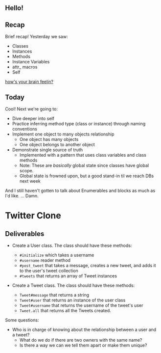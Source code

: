 ## Hello!

## Recap

Brief recap! Yesterday we saw:

* Classes
* Instances
* Methods
* Instance Variables
* attr_ macros
* Self

[how's your brain feelin?](https://camo.githubusercontent.com/8686c5147a4b736241bc598f0b7531220d58688b/687474703a2f2f692e696d6775722e636f6d2f3461573879617a2e676966)

## Today

Cool! Next we're going to:

* Dive deeper into self
* Practice inferring method type (class or instance) through naming conventions
* Implement one object to many objects relationship
  * One object has many objects
  * One object belongs to another object
* Demonstrate single source of truth
  * Implemented with a pattern that uses class variables and class methods
  * Note: These are _basically_ global state since classes have global scope.
  * Global state is frowned upon, but a good stand-in til we reach DBs next week

And I still haven't gotten to talk about Enumerables
and blocks as much as I'd like. ... Damn.

# Twitter Clone

## Deliverables

* Create a User class. The class should have these methods:
  * `#initialize` which takes a username
  * `#username` reader method
  * `#post_tweet` that takes a message, creates a new tweet, and adds it to the user's tweet collection
  * `#tweets` that returns an array of Tweet instances

* Create a Tweet class. The class should have these methods:
  * `Tweet#message` that returns a string
  * `Tweet#user` that returns an instance of the user class
  * `Tweet#username` that returns the username of the tweet's user
  * `Tweet.all` that returns all the Tweets created.

Some questions:

* Who is in charge of knowing about the relationship between a user and a tweet?
  * What do we do if there are two owners with the same name?
  * Is there a way we can we tell them apart or make them unique?
